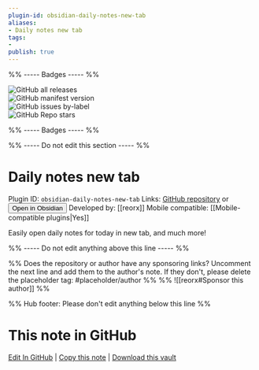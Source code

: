 ```yaml
---
plugin-id: obsidian-daily-notes-new-tab
aliases:
- Daily notes new tab
tags: 
- 
publish: true
---
```


%% ----- Badges ----- %%

![GitHub all releases](https://img.shields.io/github/downloads/reorx/obsidian-daily-notes-new-tab/total?color=573E7A&logo=github&style=for-the-badge)   
![GitHub manifest version](https://img.shields.io/github/manifest-json/v/reorx/obsidian-daily-notes-new-tab?color=573E7A&logo=github&style=for-the-badge)   
![GitHub issues by-label](https://img.shields.io/github/issues/reorx/obsidian-daily-notes-new-tab/help%20wanted?color=573E7A&logo=github&style=for-the-badge)   
![GitHub Repo stars](https://img.shields.io/github/stars/reorx/obsidian-daily-notes-new-tab?color=573E7A&logo=github&style=for-the-badge)

%% ----- Badges ----- %%

%% ----- Do not edit this section ----- %%

# Daily notes new tab

Plugin ID: `obsidian-daily-notes-new-tab`
Links: [GitHub repository](https://github.com/reorx/obsidian-daily-notes-new-tab) or [<button id=HH>Open in Obsidian</button>](obsidian://show-plugin?id=obsidian-daily-notes-new-tab)
Developed by: [[reorx]]
Mobile compatible: [[Mobile-compatible plugins|Yes]]

Easily open daily notes for today in new tab, and much more!

%% ----- Do not edit anything above this line ----- %% 

%% Does the repository or author have any sponsoring links? Uncomment the next line and add them to the author's note. If they don't, please delete the placeholder tag: #placeholder/author %%
%% ![[reorx#Sponsor this author]] %%

%% Hub footer: Please don't edit anything below this line %%

# This note in GitHub

<span class="git-footer">[Edit In GitHub](https://github.dev/obsidian-community/obsidian-hub/blob/main/02%20-%20Community%20Expansions/02.05%20All%20Community%20Expansions/Plugins/obsidian-daily-notes-new-tab.md "git-hub-edit-note") | [Copy this note](https://raw.githubusercontent.com/obsidian-community/obsidian-hub/main/02%20-%20Community%20Expansions/02.05%20All%20Community%20Expansions/Plugins/obsidian-daily-notes-new-tab.md "git-hub-copy-note") | [Download this vault](https://github.com/obsidian-community/obsidian-hub/archive/refs/heads/main.zip "git-hub-download-vault") </span>
